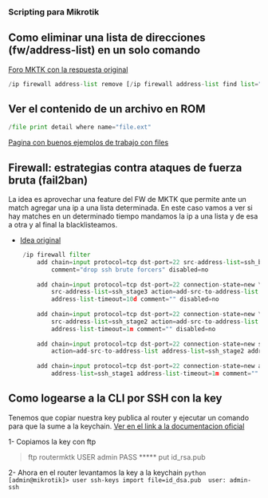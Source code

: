 ### **Scripting para Mikrotik** 

## Como eliminar una lista de direcciones (fw/address-list) en un solo comando
[Foro MKTK con la respuesta original](https://forum.mikrotik.com/viewtopic.php?t=93848)
```python
/ip firewall address-list remove [/ip firewall address-list find list="list-name"]
```

## Ver el contenido de un archivo en ROM
```python
/file print detail where name="file.ext"
```
[Pagina con buenos ejemplos de trabajo con files](https://www.mikrotik-routeros.com/2016/06/the-basics-of-reading-and-writing-files-in-routeros/)

## Firewall: estrategias contra ataques de fuerza bruta (fail2ban)
La idea es aprovechar una feature del FW de MKTK que permite ante un match agregar una ip
a una lista determinada.
En este caso vamos a ver si hay matches en un determinado tiempo mandamos la ip a una lista
y de esa a otra y al final la blacklisteamos.
 - [Idea original](https://wiki.mikrotik.com/wiki/Bruteforce_login_prevention)

```python
    /ip firewall filter
        add chain=input protocol=tcp dst-port=22 src-address-list=ssh_blacklist action=drop \
            comment="drop ssh brute forcers" disabled=no
        
        add chain=input protocol=tcp dst-port=22 connection-state=new \
            src-address-list=ssh_stage3 action=add-src-to-address-list address-list=ssh_blacklist \
            address-list-timeout=10d comment="" disabled=no
        
        add chain=input protocol=tcp dst-port=22 connection-state=new \
            src-address-list=ssh_stage2 action=add-src-to-address-list address-list=ssh_stage3 \
            address-list-timeout=1m comment="" disabled=no
        
        add chain=input protocol=tcp dst-port=22 connection-state=new src-address-list=ssh_stage1 \
            action=add-src-to-address-list address-list=ssh_stage2 address-list-timeout=1m comment="" disabled=no
        
        add chain=input protocol=tcp dst-port=22 connection-state=new action=add-src-to-address-list \
            address-list=ssh_stage1 address-list-timeout=1m comment="" disabled=no
```


## Como logearse a la CLI por SSH con la key
Tenemos que copiar nuestra key publica al router y ejecutar un comando para que la sume a la 
keychain.
[Ver en el link a la documentacion oficial](https://wiki.mikrotik.com/wiki/Use_SSH_to_execute_commands_(DSA_key_login))

 1- Copiamos la key con ftp

> ftp routermktk
    USER admin
    PASS *****
  > put id_rsa.pub

 2- Ahora en el router levantamos la key a la keychain
    ```python
    [admin@mikrotik]> user ssh-keys import file=id_dsa.pub 
    user: admin-ssh
    ```

# 
